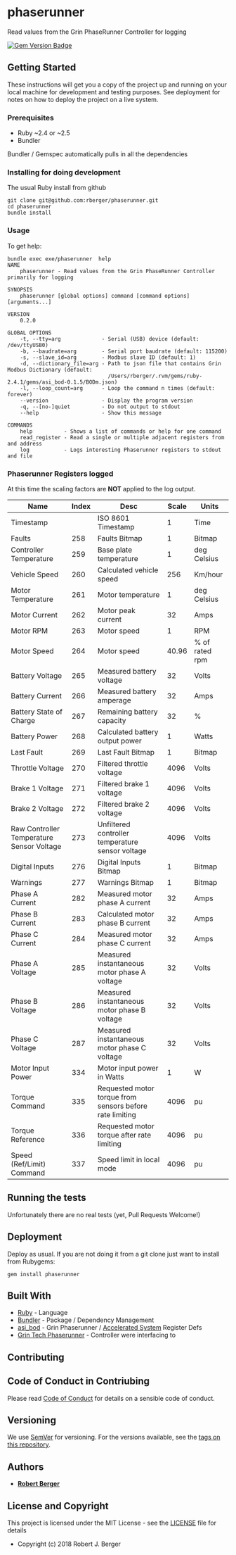 # phaserunner 

Read values from the Grin PhaseRunner Controller for logging

[![Gem Version Badge](https://badge.fury.io/rb/phaserunner.svg)](https://badge.fury.io/rb/phaserunner)

## Getting Started

These instructions will get you a copy of the project up and running on your local machine for development and testing purposes. See deployment for notes on how to deploy the project on a live system.

### Prerequisites

* Ruby ~2.4 or ~2.5
* Bundler

Bundler / Gemspec automatically pulls in all the dependencies

### Installing for doing development

The usual Ruby install from github

```
git clone git@github.com:rberger/phaserunner.git
cd phaserunner
bundle install
```

### Usage

To get help:

```
bundle exec exe/phaserunner  help
NAME
    phaserunner - Read values from the Grin PhaseRunner Controller primarily for logging

SYNOPSIS
    phaserunner [global options] command [command options] [arguments...]

VERSION
    0.2.0

GLOBAL OPTIONS
    -t, --tty=arg             - Serial (USB) device (default: /dev/ttyUSB0)
    -b, --baudrate=arg        - Serial port baudrate (default: 115200)
    -s, --slave_id=arg        - Modbus slave ID (default: 1)
    -d, --dictionary_file=arg - Path to json file that contains Grin Modbus Dictionary (default:
                                /Users/rberger/.rvm/gems/ruby-2.4.1/gems/asi_bod-0.1.5/BODm.json)
    -l, --loop_count=arg      - Loop the command n times (default: forever)
    --version                 - Display the program version
    -q, --[no-]quiet          - Do not output to stdout
    --help                    - Show this message

COMMANDS
    help          - Shows a list of commands or help for one command
    read_register - Read a single or multiple adjacent registers from and address
    log           - Logs interesting Phaserunner registers to stdout and file
```

### Phaserunner Registers logged

At this time the scaling factors are __NOT__ applied to the log output. 

|Name|Index|Desc|Scale|Units|
|---|---|---|---|---|
|Timestamp | | ISO 8601 Timestamp| 1  | Time |
|Faults| 258 | Faults Bitmap|1|Bitmap
|Controller Temperature|259|Base plate temperature|1|deg Celsius|
|Vehicle Speed|260|Calculated vehicle speed|256|Km/hour|
|Motor Temperature|261|Motor temperature |1|deg Celsius|
|Motor Current|262|Motor peak current |32|Amps|
|Motor RPM|263|Motor speed |1|RPM|
|Motor Speed|264|Motor speed|40.96|% of rated rpm|
|Battery Voltage|265|Measured battery voltage|32|Volts|
|Battery Current|266|Measured battery amperage|32|Amps|
|Battery State of Charge|267|Remaining battery capacity|32|%|
|Battery Power|268|Calculated battery output power|1|Watts|
|Last Fault|269|Last Fault Bitmap|1|Bitmap|
|Throttle Voltage|270|Filtered throttle voltage|4096|Volts|
|Brake 1 Voltage|271|Filtered brake 1 voltage|4096|Volts|
|Brake 2 Voltage|272|Filtered brake 2 voltage|4096|Volts|
|Raw Controller Temperature Sensor Voltage|273|Unfiltered controller temperature sensor voltage|4096|Volts|
|Digital Inputs|276|Digital Inputs Bitmap|1|Bitmap|
|Warnings|277|Warnings Bitmap|1|Bitmap|
|Phase A Current|282|Measured motor phase A current|32|Amps|
|Phase B Current|283|Calculated motor phase B current|32|Amps|
|Phase C Current|284|Measured motor phase C current|32|Amps|
|Phase A Voltage|285|Measured instantaneous motor phase A voltage|32|Volts|
|Phase B Voltage|286|Measured instantaneous motor phase B voltage|32|Volts|
|Phase C Voltage|287|Measured instantaneous motor phase C voltage|32|Volts|
|Motor Input Power|334|Motor input power in Watts|1|W|
|Torque Command|335|Requested motor torque from sensors before rate limiting|4096|pu|
|Torque Reference|336|Requested motor torque after rate limiting|4096|pu|
|Speed (Ref/Limit) Command|337|Speed limit in local mode|4096|pu|

## Running the tests

Unfortunately there are no real tests (yet, Pull Requests Welcome!)

## Deployment

Deploy as usual. If you are not doing it from a git clone just want to install from Rubygems:

```
gem install phaserunner
```

## Built With

* [Ruby](https://www.ruby-lang.org/) - Language
* [Bundler](http://bundler.io) - Package / Dependency Management
* [asi_bod](https://rubygems.org/gems/asi_bod) - Grin Phaserunner / [Accelerated System](http://accelerated-systems.com) Register Defs
* [Grin Tech Phaserunner](http://www.ebikes.ca/product-info/phaserunner.html) - Controller were interfacing to

## Contributing

## Code of Conduct in Contriubing

Please read [Code of Conduct](CODE_OF_CONDUCT.md) for details on a sensible code of conduct.

## Versioning

We use [SemVer](http://semver.org/) for versioning. For the versions available, see the [tags on this repository](https://github.com/rberger/phaserunner/tags). 

## Authors

* **[Robert Berger](https://github.com/rberger)**

## License and Copyright

This project is licensed under the MIT License - see the [LICENSE](LICENSE.txt) file for details

* Copyright (c) 2018 Robert J. Berger
